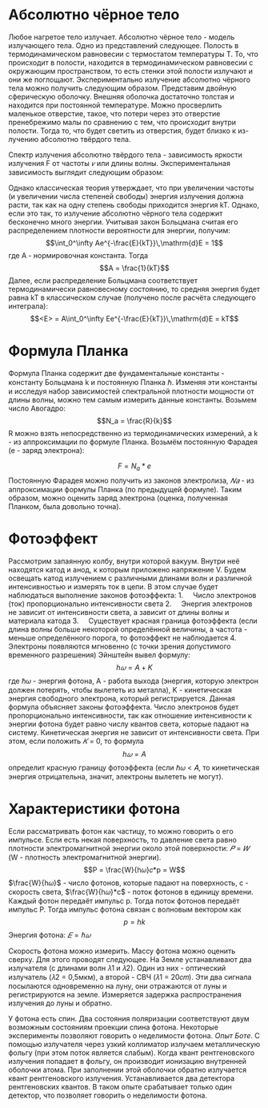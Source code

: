 # **Абсолютно чёрное тело**
Любое нагретое тело излучает. Абсолютно чёрное тело - модель излучающего тела. Одно из представлений следующее. Полость в термодинамическом равновесии с термостатом температуры Т. То, что происходит в полости, находится в термодинамическом равновесии с окружающим пространством, то есть стенки этой полости излучают и они же поглощают.
Экспериментально излучение абсолютно чёрного тела можно получить следующим образом. Представим двойную сферическую оболочку. Внешняя оболочка достаточно толстая и находится при постоянной температуре. Можно просверлить маленькое отверстие, такое, что потери через это отверстие пренебрежимо малы по сравнению с тем, что происходит внутри полости. Тогда то, что будет светить из отверстия, будет близко к из- лучению абсолютно твёрдого тела.


Спектр излучения абсолютно твёрдого тела - зависимость яркости излучения F от частоты _𝜈_ или длины волны.
Экспериментальная зависимость выглядит следующим образом:

Однако классическая теория утверждает, что при увеличении частоты (и увеличении числа степеней свободы) энергия излучения должна расти, так как на одну степень свободы приходится энергия kT. Однако, если это так, то излучение абсолютно чёрного тела
содержит бесконечно много энергии.
Учитывая закон Больцмана считая его распределением плотности вероятности для энергии, получим:
$$\int_0^\infty Ae^{-\frac{E}{kT}}\,\mathrm{d}E = 1$$
где A - нормировочная константа. Тогда $$A = \frac{1}{kT}$$
Далее, если распределение Больцмана соответствует термодинамически равновесному состоянию, то средняя энергия будет равна kT в классическом случае (получено после расчёта следующего интеграла):
$$<E> = A\int_0^\infty Ee^{-\frac{E}{kT}}\,\mathrm{d}E = kT$$
# **Формула Планка**
Формула Планка содержит две фундаментальные константы - константу Больцмана k и постоянную Планка ℏ. Изменяя эти константы и исследуя набор зависимостей спектральной плотности мощности от длины волны, можно тем самым измерить данные константы.
Возьмем число Авогадро:  $$N_a = \frac{R}{k}$$
R можно взять непосредственно из термодинамических измерений, а k - из аппроксимации по формуле Планка.
Возьмём постоянную Фарадея (е - заряд электрона):

$$F = N_a*e$$
Постоянную Фарадея можно получить из законов электролиза, _𝑁𝑎_ - из аппроксимации формулы Планка (по предыдущей формуле).
Таким образом, можно оценить заряд электрона (оценка, полученная Планком, была довольно точна).
# **Фотоэффект**
Рассмотрим запаянную колбу, внутри которой вакуум. Внутри неё находятся катод и анод, к которым приложено напряжение V. Будем освещать катод излучением с различными длинами волн и различной интенсивностью и измерять ток в цепи.
В этом случае будет наблюдаться выполнение законов фотоэффекта:
1.     Число электронов (ток) пропорционально интенсивности света
2.     Энергия электронов не зависит от интенсивности света, а зависит от длины волны и материала катода
3.     Существует красная граница фотоэффекта (если длина волны больше некоторой определённой величины, а частота - меньше определённого порога, то фотоэффект не наблюдается
4.     Электроны появляются мгновенно (с точки зрения допустимого временного разрешения)
Эйнштейн вывел формулу: $$h𝜔 = A + K$$
где ℏ𝜔 - энергия фотона, A - работа выхода (энергия, которую электрон должен потерять, чтобы вылететь из металла), K - кинетическая энергия свободного электрона, который регистрируется.
Данная формула объясняет законы фотоэффекта. Число электронов будет пропорционально интенсивности, так как отношение интенсивности к энергии фотона будет равно числу квантов света, которые падают на систему. Кинетическая энергия не зависит от
интенсивности света. При этом, если положить _𝐾_ = 0, то формула
$$h𝜔 = A$$
определит красную границу фотоэффекта (если ℏ𝜔 < 𝐴, то кинетическая энергия отрицательна, значит, электроны вылететь не могут).
# **Характеристики фотона**
Если рассматривать фотон как частицу, то можно говорить о его импульсе.
Если есть некая поверхность, то давление света равно плотности электромагнитной энергии около этой поверхности: _𝑃_ = _𝑊_ (W - плотность электромагнитной энергии).
$$P = \frac{W}{h𝜔}𝑐*p = W$$
$\frac{W}{h𝜔}$ - число фотонов, которые падают на поверхность, c - скорость света, $\frac{W}{h𝜔}*c$ - поток фотонов в единицу времени. Каждый фотон передаёт импульс p. Тогда поток фотонов передаёт импульс P. 
Тогда импульс фотона связан с волновым вектором как 
$$p = hk$$
Энергия фотона: $𝐸 = ℏ𝜔$ 

Скорость фотона можно измерить. Массу фотона можно оценить сверху. Для этого проводят следующее. На Земле устанавливают два излучателя (с длинами волн 𝜆1 и 𝜆2). Один из них - оптический излучатель (𝜆2 = 0,5мкм), а второй - СВЧ (𝜆1 = 20𝑐𝑚). Эти два сигнала посылаются одновременно на луну, они отражаются от луны и регистрируются на земле. Измеряется задержка распространения излучения до луны и обратно.

У фотона есть спин. Два состояния поляризации соответствуют двум возможным состояниям проекции спина фотона.
Некоторые эксперименты позволяют говорить о неделимости фотона.
_Опыт Боте_. С помощью излучателя через узкий коллиматор излучаем металлическую фольгу (при этом поток является слабым). Когда квант рентгеновского излучения попадает в фольгу, он производит ионизацию внутренней оболочки атома. При заполнении этой оболочки обратно излучается квант рентгеновского излучения. Устанавливается два детектора рентгеновских квантов. В таком опыте срабатывает только один детектор, что позволяет говорить о неделимости фотона.



